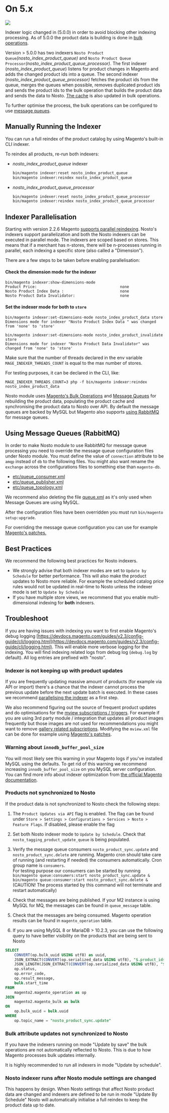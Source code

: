 # On 5.x

![](https://img.shields.io/badge/nosto-%3E%3D%205.0.0-green)

Indexer logic changed in \(5.0.0\) in order to avoid blocking other indexing processing. As of 5.0.0 the product data is building is done in [bulk operations](https://devdocs.magento.com/guides/v2.3/extension-dev-guide/message-queues/bulk-operations.html).

Version &gt; 5.0.0 has two indexers `Nosto Product Queue`_\(nosto\_index\_product\_queue\)_ and `Nosto Product Queue Processor`_\(nosto\_index\_product\_queue\_processor\)_. The first indexer \(_nosto\_index\_product\_queue_\) listens for product changes in Magento and adds the changed product ids into a queue. The second indexer \(_nosto\_index\_product\_queue\_processor\)_ fetches the product ids from the queue, merges the queues when possible, removes duplicated product ids and sends the product ids to the bulk operation that builds the product data and sends the data to Nosto. [The cache](../product-data-caching/built-in-caching.md) is also updated in bulk operations.

To further optimise the process, the bulk operations can be configured to use [message queues](https://devdocs.magento.com/guides/v2.3/extension-dev-guide/message-queues/message-queues.html).

## Manually Running the Indexer

You can run a full reindex of the product catalog by using Magento's built-in CLI indexer.

To reindex all products, re-run both indexers:

* _nosto\_index\_product\_queue_ indexer

  ```bash
  bin/magento indexer:reset nosto_index_product_queue
  bin/magento indexer:reindex nosto_index_product_queue
  ```

* _nosto\_index\_product\_queue\_processor_

  ```bash
  bin/magento indexer:reset nosto_index_product_queue_processor
  bin/magento indexer:reindex nosto_index_product_queue_processor
  ```

## Indexer Parallelisation

Starting with version 2.2.6 Magento [supports parallel reindexing](https://community.magento.com/t5/Magento-DevBlog/Indexers-parallelization-and-optimization/ba-p/104922). Nosto's indexers support parallelization and both the Nosto indexers can be executed in parallel mode. The indexers are scoped based on stores. This means that if a merchant has n-stores, there will be n-processes running in parallel, each indexing a specific store \(also called a "Dimension"\).

There are a few steps to be taken before enabling parallelisation:

#### Check the dimension mode for the indexer

```text
bin/magento indexer:show-dimensions-mode
Product Price:                                     none
Nosto Product Index Data :                         none
Nosto Product Data Invalidator:                    none
```

#### Set the indexer mode for **both** to `store`

```text
bin/magento indexer:set-dimensions-mode nosto_index_product_data store
Dimensions mode for indexer "Nosto Product Index Data " was changed from 'none' to 'store'
```

```text
bin/magento indexer:set-dimensions-mode nosto_index_product_invalidate store
Dimensions mode for indexer "Nosto Product Data Invalidator" was changed from 'none' to 'store'
```

Make sure that the number of threads declared in the env variable `MAGE_INDEXER_THREADS_COUNT` is equal to the max number of stores.

For testing purposes, it can be declared in the CLI, like:

```text
MAGE_INDEXER_THREADS_COUNT=3 php -f bin/magento indexer:reindex nosto_index_product_data
```

Nosto module uses [Magento's Bulk Operations](https://devdocs.magento.com/guides/v2.3/extension-dev-guide/message-queues/bulk-operations.html) and [Message Queues](https://devdocs.magento.com/guides/v2.3/extension-dev-guide/message-queues/message-queues.html) for rebuilding the product data, populating the product cache and synchronising the product data to Nosto over API. By default the message queues are backed by MySQL but Magento also supports [using RabbitMQ](https://devdocs.magento.com/guides/v2.3/install-gde/prereq/install-rabbitmq.html) for message queues.

## Using Message Queues \(RabbitMQ\)

In order to make Nosto module to use RabbitMQ for message queue processing you need to override the message queue configuration files under Nosto module. You must define the value of `connection` attribute to be `amqp` instead of `db` to the following files. You might also want rename the `exchange` across the configurations files to something else than `magento-db`.

* [etc/queue\_consumer.xml](https://github.com/Nosto/nosto-magento2/blob/master/etc/queue_consumer.xml) 
* [etc/queue\_publisher.xml](https://github.com/Nosto/nosto-magento2/blob/master/etc/queue_publisher.xml)
* [etc/queue\_topology.xml](https://github.com/Nosto/nosto-magento2/blob/master/etc/queue_topology.xml)

We recommend also deleting the file [queue.xml](https://github.com/Nosto/nosto-magento2/blob/master/etc/queue.xml) as it's only used when Message Queues are using MySQL.

After the configuration files have been overridden you must run `bin/magento setup:upgrade`.

For overriding the message queue configuration you can use for example [Magento's patches.](https://devdocs.magento.com/guides/v2.3/comp-mgr/patching.html)

## Best Practices

We recommend the following best practices for Nosto indexers.

* We strongly advise that both indexer modes are set to `Update by Schedule` for better performance.  This will also make the product updates to Nosto more reliable. For example the scheduled catalog price rules would not be updated in real-time to Nosto unless the indexer mode is set to  `Update by Schedule` 
* If you have multiple store views, we recommend that you enable multi-dimensional indexing for **both** indexers.

## Troubleshoot

If you are having issues with indexing you want to first enable Magento's debug logging [https://devdocs.magento.com/guides/v2.3/config-guide/cli/logging.html](https://devdocs.magento.com/guides/v2.3/config-guide/cli/logging.html). This will enable more verbose logging for the indexing. You will find indexing related logs from debug log \(`debug.log` by default\). All log entries are prefixed with "nosto".‌

### Indexer is not keeping up with product updates <a id="indexer-is-not-keeping-up-with-product-updates"></a>

‌If you are frequently updating massive amount of products \(for example via API or import\) there's a chance that the indexer cannot process the previous update before the next update batch is executed. In these cases we recommend [parallelising the indexer](https://docs.nosto.com/magento-2/features/indexer/on-5.x#indexer-parallelisation) as a first step.‌

We also recommend figuring out the source of frequent product updates and do optimisations for the [mview subscriptions / triggers](https://github.com/Nosto/nosto-magento2/blob/master/etc/mview.xml#L38). For example if you are using 3rd party module / integration that updates all product images frequently but those images are not used for recommendations you might want to remove [gallery related subscriptions](https://github.com/Nosto/nosto-magento2/blob/master/etc/mview.xml#L45-L46). Modifying the `mview.xml` file can be done for example using [Magento's patches](https://devdocs.magento.com/guides/v2.3/comp-mgr/patching.html).‌

### Warning about `innodb_buffer_pool_size` <a id="warning-about-innodb_buffer_pool_size"></a>

You will most likely see this warning in your Magento logs if you've installed MySQL using the defaults. To get rid of this warning we recommend increasing `innodb_buffer_pool_size` on you MySQL server configuration. You can find more info about indexer optimization from [the official Magento documentation](https://devdocs.magento.com/guides/v2.3/extension-dev-guide/indexer-batch.html).‌

### Products not synchronized to Nosto <a id="products-not-synchronized-to-nosto"></a>

If the product data is not synchronized to Nosto check the following steps:   
  
1. The `Product Updates via API` flag is enabled. The flag can be found under `Store > Settings > Configurations > Services > Nosto > Feature Flags`. If disabled, please enable the flag   
  
2. Set both Nosto indexer mode to `Update by Schedule`. Check that `nosto_tagging_product_update_queue` is being populated.   
  
3. Verify the message queue consumers `nosto_product_sync.update` and `nosto_product_sync.delete` are running. Magento cron should take care of running \(and restarting if needed\) the consumers automatically. Cron group name is `consumers`.   
For testing purpose our consumers can be started by running `bin/magento queue:consumers:start nosto_product_sync.update & bin/magento queue:consumer:start nosto_product_sync.delete &`   
\(CAUTION! The process started by this command will not terminate and restart automatically\)   
  
4. Check that messages are being published. If your M2 instance is using MySQL for MQ, the messages can be found in `queue_message` table.   
  
5. Check that the messages are being consumed. Magento operation results can be found in `magento_operation` table.   
  
6. If you are using MySQL 8 or MariaDB &gt; 10.2.3, you can use the following query to have better visibility on the products that are being sent to Nosto

```sql
SELECT 
    CONVERT(op.bulk_uuid USING utf8) as uuid,
    JSON_EXTRACT(CONVERT(op.serialized_data USING utf8), "$.product_ids") as products,  
    JSON_LENGTH(JSON_EXTRACT(CONVERT(op.serialized_data USING utf8), "$.product_ids")) as product_count,
    op.status, 
    op.error_code,
    op.result_message,        
    bulk.start_time
FROM 
    magento2.magento_operation as op
JOIN 
    magento2.magento_bulk as bulk
ON
    op.bulk_uuid = bulk.uuid
WHERE 
    op.topic_name = "nosto_product_sync.update"
```

### Bulk attribute updates not synchronized to Nosto <a id="bulk-attribute-updates-not-synchronized-to-nosto"></a>

If you have the indexers running on mode "Update by save" the bulk operations are not automatically reflected to Nosto. This is due to how Magento processes bulk updates internally.‌

It is highly recommended to run all indexers in mode "Update by schedule".‌

### Nosto indexer runs after Nosto module settings are changed ‌ <a id="nosto-indexer-is-blocking-other-magento-indexers"></a>

This happens by design. When Nosto settings that affect Nosto product data are changed and indexers are defined to be run in mode "Update By Schedule" Nosto will automatically initialise a full reindex to keep the product data up to date.

